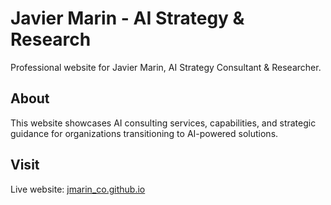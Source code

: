 # Javier Marin - AI Strategy & Research

Professional website for Javier Marin, AI Strategy Consultant & Researcher.

## About

This website showcases AI consulting services, capabilities, and strategic guidance for organizations transitioning to AI-powered solutions.

## Visit

Live website: [jmarin_co.github.io](https://jmarin_co.github.io/)